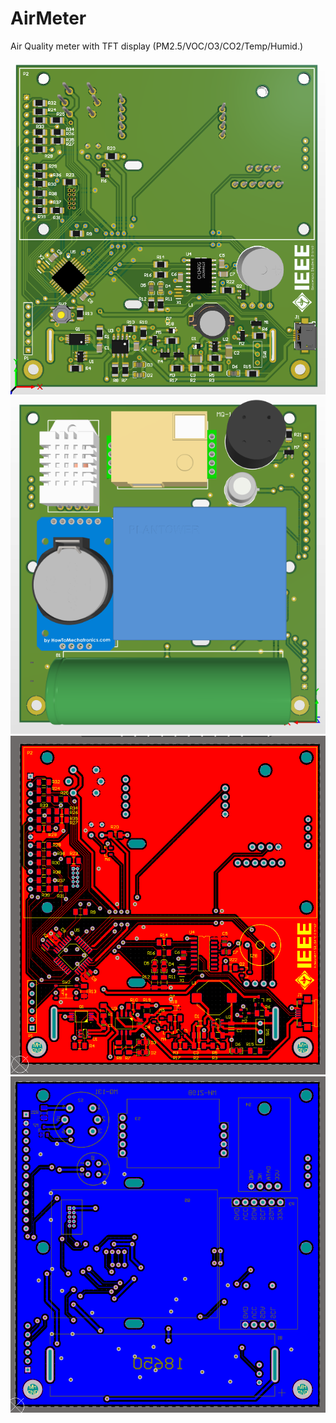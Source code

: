 # AirMeter
Air Quality meter with TFT display (PM2.5/VOC/O3/CO2/Temp/Humid.)

<img src="DCIM/TopLayer_3D.PNG">
<img src="DCIM/BottomLayer_3D.PNG">
<img src="DCIM/TopLayer.PNG">
<img src="DCIM/BottomLayer.PNG">
